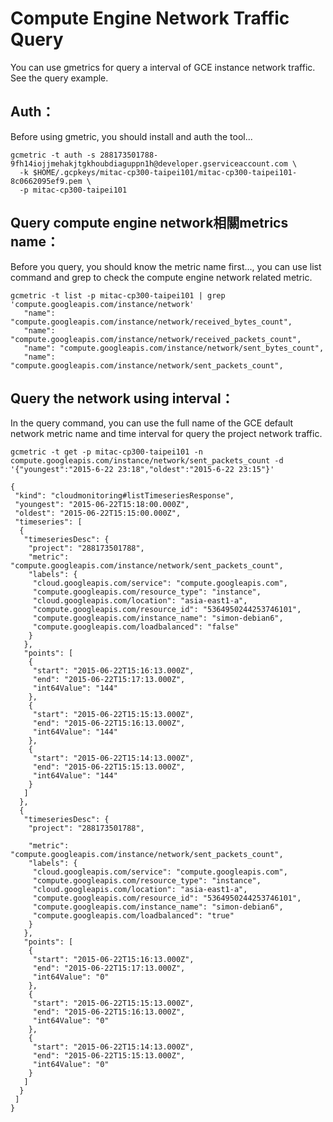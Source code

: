 Compute Engine Network Traffic Query
====

You can use gmetrics for query a interval of GCE instance network traffic. See the query example.


## Auth：

Before using gmetric, you should install and auth the tool...

```
gcmetric -t auth -s 288173501788-9fh14iojjmehakjtgkhoubdiaguppn1h@developer.gserviceaccount.com \
  -k $HOME/.gcpkeys/mitac-cp300-taipei101/mitac-cp300-taipei101-8c0662095ef9.pem \
  -p mitac-cp300-taipei101
```

## Query compute engine network相關metrics name：

Before you query, you should know the metric name first..., you can use list command and grep to check the compute engine network related metric.

```
gcmetric -t list -p mitac-cp300-taipei101 | grep 'compute.googleapis.com/instance/network'
   "name": "compute.googleapis.com/instance/network/received_bytes_count",
   "name": "compute.googleapis.com/instance/network/received_packets_count",
   "name": "compute.googleapis.com/instance/network/sent_bytes_count",
   "name": "compute.googleapis.com/instance/network/sent_packets_count",
```

## Query the network using interval：

In the query command, you can use the full name of the GCE default network metric name and time interval for query the project network traffic.

```
gcmetric -t get -p mitac-cp300-taipei101 -n compute.googleapis.com/instance/network/sent_packets_count -d '{"youngest":"2015-6-22 23:18","oldest":"2015-6-22 23:15"}'

{
 "kind": "cloudmonitoring#listTimeseriesResponse",
 "youngest": "2015-06-22T15:18:00.000Z",
 "oldest": "2015-06-22T15:15:00.000Z",
 "timeseries": [
  {
   "timeseriesDesc": {
    "project": "288173501788",
    "metric": "compute.googleapis.com/instance/network/sent_packets_count",
    "labels": {
     "cloud.googleapis.com/service": "compute.googleapis.com",
     "compute.googleapis.com/resource_type": "instance",
     "cloud.googleapis.com/location": "asia-east1-a",
     "compute.googleapis.com/resource_id": "5364950244253746101",
     "compute.googleapis.com/instance_name": "simon-debian6",
     "compute.googleapis.com/loadbalanced": "false"
    }
   },
   "points": [
    {
     "start": "2015-06-22T15:16:13.000Z",
     "end": "2015-06-22T15:17:13.000Z",
     "int64Value": "144"
    },
    {
     "start": "2015-06-22T15:15:13.000Z",
     "end": "2015-06-22T15:16:13.000Z",
     "int64Value": "144"
    },
    {
     "start": "2015-06-22T15:14:13.000Z",
     "end": "2015-06-22T15:15:13.000Z",
     "int64Value": "144"
    }
   ]
  },
  {
   "timeseriesDesc": {
    "project": "288173501788",

    "metric": "compute.googleapis.com/instance/network/sent_packets_count",
    "labels": {
     "cloud.googleapis.com/service": "compute.googleapis.com",
     "compute.googleapis.com/resource_type": "instance",
     "cloud.googleapis.com/location": "asia-east1-a",
     "compute.googleapis.com/resource_id": "5364950244253746101",
     "compute.googleapis.com/instance_name": "simon-debian6",
     "compute.googleapis.com/loadbalanced": "true"
    }
   },
   "points": [
    {
     "start": "2015-06-22T15:16:13.000Z",
     "end": "2015-06-22T15:17:13.000Z",
     "int64Value": "0"
    },
    {
     "start": "2015-06-22T15:15:13.000Z",
     "end": "2015-06-22T15:16:13.000Z",
     "int64Value": "0"
    },
    {
     "start": "2015-06-22T15:14:13.000Z",
     "end": "2015-06-22T15:15:13.000Z",
     "int64Value": "0"
    }
   ]
  }
 ]
}
```
 
